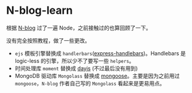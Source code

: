 # N-blog-learn

根据 [N-blog](https://github.com/nswbmw/N-blog) 过了一遍 Node，之前接触过的也算回顾了一下。

没有完全按照教程，做了一些更改。
- `ejs` 模板引擎替换成 `handlerbars`([express-handlebars](https://github.com/ericf/express-handlebars))。Handlebars 是 logic-less 的引擎，所以少不了要写一些 `helpers`。
- 时间处理库 `moment` 替换成 [dayjs](https://github.com/iamkun/dayjs) (不过最后没有用到)
- MongoDB 驱动库 `Mongolass` 替换成 [mongoose](https://github.com/Automattic/mongoose)。主要是因为之前用过 `mongoose`，`N-blog` 作者自己写的 `Mongolass` 看起来是更易用点。

